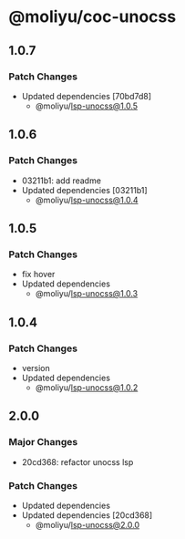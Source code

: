 # @moliyu/coc-unocss

## 1.0.7

### Patch Changes

- Updated dependencies [70bd7d8]
  - @moliyu/lsp-unocss@1.0.5

## 1.0.6

### Patch Changes

- 03211b1: add readme
- Updated dependencies [03211b1]
  - @moliyu/lsp-unocss@1.0.4

## 1.0.5

### Patch Changes

- fix hover
- Updated dependencies
  - @moliyu/lsp-unocss@1.0.3

## 1.0.4

### Patch Changes

- version
- Updated dependencies
  - @moliyu/lsp-unocss@1.0.2

## 2.0.0

### Major Changes

- 20cd368: refactor unocss lsp

### Patch Changes

- Updated dependencies
- Updated dependencies [20cd368]
  - @moliyu/lsp-unocss@2.0.0
